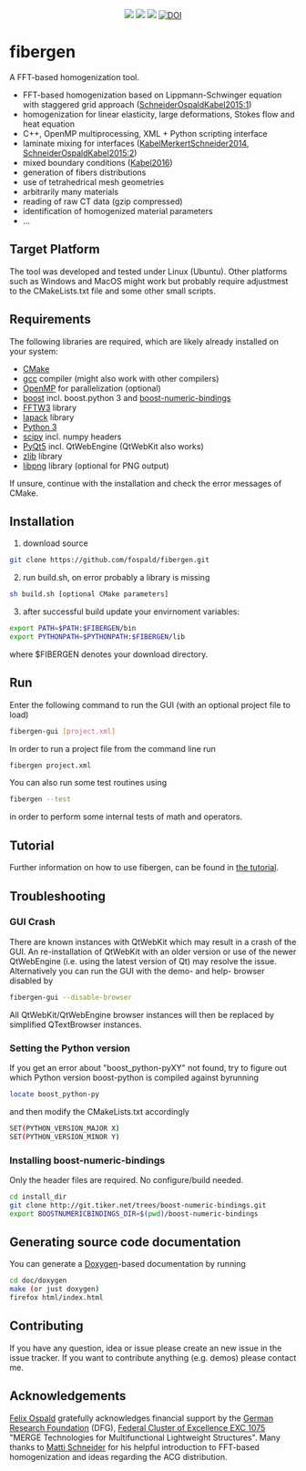<p align="center">
  <a href="LICENSE" alt="GPLv3 license"><img src="https://img.shields.io/badge/license-GPLv3-brightgreen.svg" /></a>
  <a href="#" alt="no warranty"><img src="https://img.shields.io/badge/warranty-no-red.svg" /></a>
  <a href="http://joss.theoj.org/papers/add4f02dcedfaae8f81da200000d64ee"><img src="http://joss.theoj.org/papers/add4f02dcedfaae8f81da200000d64ee/status.svg"></a>
  <a href="https://zenodo.org/badge/latestdoi/140197063"><img src="https://zenodo.org/badge/140197063.svg" alt="DOI"></a>
</p>

# fibergen

A FFT-based homogenization tool.

* FFT-based homogenization based on Lippmann-Schwinger equation with staggered grid approach ([SchneiderOspaldKabel2015:1](http://dx.doi.org/10.1002/nme.5008))
* homogenization for linear elasticity, large deformations, Stokes flow and heat equation
* C++, OpenMP multiprocessing, XML + Python scripting interface
* laminate mixing for interfaces ([KabelMerkertSchneider2014](http://dx.doi.org/10.1016/j.cma.2015.06.003), [SchneiderOspaldKabel2015:2](http://dx.doi.org/10.1016/j.cma.2016.06.021))
* mixed boundary conditions ([Kabel2016](http://dx.doi.org/10.1007/s00466-015-1227-1))
* generation of fibers distributions
* use of tetrahedrical mesh geometries
* arbitrarily many materials
* reading of raw CT data (gzip compressed)
* identification of homogenized material parameters
* ...


## Target Platform

The tool was developed and tested under Linux (Ubuntu). Other platforms such as Windows and MacOS might work but probably require adjustmest to the CMakeLists.txt file and some other small scripts.


## Requirements

The following libraries are required, which are likely already installed on your system:
* [CMake](https://cmake.org/)
* [gcc](https://gcc.gnu.org/) compiler (might also work with other compilers)
* [OpenMP](https://www.openmp.org/) for parallelization (optional)
* [boost](https://www.boost.org/) incl. boost.python 3 and [boost-numeric-bindings](https://mathema.tician.de/software/boost-numeric-bindings/)
* [FFTW3](http://www.fftw.org/) library
* [lapack](www.netlib.org/lapack/) library
* [Python 3](https://www.python.org/)
* [scipy](https://www.scipy.org/) incl. numpy headers
* [PyQt5](https://www.riverbankcomputing.com/software/pyqt/download5) incl. QtWebEngine (QtWebKit also works)
* [zlib](https://zlib.net/) library
* [libpng](http://www.libpng.org/pub/png/libpng.html) library (optional for PNG output)

If unsure, continue with the installation and check the error messages of CMake.


## Installation

1. download source
```bash
git clone https://github.com/fospald/fibergen.git
```
2. run build.sh, on error probably a library is missing
```bash
sh build.sh [optional CMake parameters]
```
3. after successful build update your envirnoment variables:
```bash
export PATH=$PATH:$FIBERGEN/bin
export PYTHONPATH=$PYTHONPATH:$FIBERGEN/lib
```
where $FIBERGEN denotes your download directory.


## Run

Enter the following command to run the GUI (with an optional project file to load)
```bash
fibergen-gui [project.xml]
```
In order to run a project file from the command line run
```bash
fibergen project.xml
```
You can also run some test routines using
```bash
fibergen --test
```
in order to perform some internal tests of math and operators.


## Tutorial

Further information on how to use fibergen, can be found in [the tutorial](TUTORIAL.md).


## Troubleshooting

### GUI Crash

There are known instances with QtWebKit which may result in a crash of the GUI.
An re-installation of QtWebKit with an older version or use of the newer QtWebEngine (i.e. using the latest version of Qt) may resolve the issue. Alternatively you can run the GUI with the demo- and help- browser disabled by
```bash
fibergen-gui --disable-browser
```
All QtWebKit/QtWebEngine browser instances will then be replaced by simplified QTextBrowser instances.


### Setting the Python version

If you get an error about "boost_python-pyXY" not found, try to figure out which Python version boost-python is compiled against byrunning
```bash
locate boost_python-py
```
and then modify the CMakeLists.txt accordingly
```bash
SET(PYTHON_VERSION_MAJOR X)
SET(PYTHON_VERSION_MINOR Y)
```

### Installing boost-numeric-bindings

Only the header files are required. No configure/build needed.
```bash
cd install_dir
git clone http://git.tiker.net/trees/boost-numeric-bindings.git
export BOOSTNUMERICBINDINGS_DIR=$(pwd)/boost-numeric-bindings
```


## Generating source code documentation

You can generate a [Doxygen](http://www.doxygen.org/)-based documentation by running 
```bash
cd doc/doxygen
make (or just doxygen)
firefox html/index.html
```


## Contributing

If you have any question, idea or issue please create an new issue in the issue tracker.
If you want to contribute anything (e.g. demos) please contact me.


## Acknowledgements

[Felix Ospald](https://www.tu-chemnitz.de/mathematik/part_dgl/people/ospald) gratefully acknowledges financial support by the [German Research Foundation](http://www.dfg.de/en/) (DFG), [Federal Cluster of Excellence EXC 1075](https://www.tu-chemnitz.de/MERGE/) "MERGE Technologies for Multifunctional Lightweight Structures". Many thanks to [Matti Schneider](https://www.itm.kit.edu/cm/287_3957.php) for his helpful introduction to FFT-based homogenization and ideas regarding the ACG distribution.

